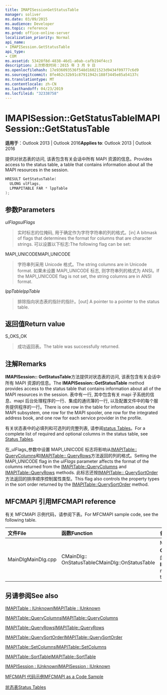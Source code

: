 ```yaml
---
title: IMAPISessionGetStatusTable
manager: soliver
ms.date: 03/09/2015
ms.audience: Developer
ms.topic: reference
ms.prod: office-online-server
localization_priority: Normal
api_name:
- IMAPISession.GetStatusTable
api_type:
- COM
ms.assetid: 53428f8d-4838-46d1-a0ab-cafb194f4cc3
description: 上次修改时间：2015 年 3 月 9 日
ms.openlocfilehash: 17e936093536f548d16021523d9434f09777c6d9
ms.sourcegitcommit: 8fe462c32b91c87911942c188f3445e85a54137c
ms.translationtype: MT
ms.contentlocale: zh-CN
ms.lasthandoff: 04/23/2019
ms.locfileid: "32338758"
---
```

# <a name="imapisessiongetstatustable"></a><span data-ttu-id="cec5c-103">IMAPISession::GetStatusTable</span><span class="sxs-lookup"><span data-stu-id="cec5c-103">IMAPISession::GetStatusTable</span></span>

  
  
<span data-ttu-id="cec5c-104">**适用于**：Outlook 2013 | Outlook 2016</span><span class="sxs-lookup"><span data-stu-id="cec5c-104">**Applies to**: Outlook 2013 | Outlook 2016</span></span> 
  
<span data-ttu-id="cec5c-105">提供对状态表的访问, 该表包含有关会话中所有 MAPI 资源的信息。</span><span class="sxs-lookup"><span data-stu-id="cec5c-105">Provides access to the status table, a table that contains information about all the MAPI resources in the session.</span></span>
  
```cpp
HRESULT GetStatusTable(
  ULONG ulFlags,
  LPMAPITABLE FAR * lppTable
);
```

## <a name="parameters"></a><span data-ttu-id="cec5c-106">参数</span><span class="sxs-lookup"><span data-stu-id="cec5c-106">Parameters</span></span>

 <span data-ttu-id="cec5c-107">_ulFlags_</span><span class="sxs-lookup"><span data-stu-id="cec5c-107">_ulFlags_</span></span>
  
> <span data-ttu-id="cec5c-108">实时标志的位掩码, 用于确定作为字符字符串的列的格式。</span><span class="sxs-lookup"><span data-stu-id="cec5c-108">[in] A bitmask of flags that determines the format for columns that are character strings.</span></span> <span data-ttu-id="cec5c-109">可以设置以下标志:</span><span class="sxs-lookup"><span data-stu-id="cec5c-109">The following flag can be set:</span></span>
    
<span data-ttu-id="cec5c-110">MAPI_UNICODE</span><span class="sxs-lookup"><span data-stu-id="cec5c-110">MAPI_UNICODE</span></span> 
  
> <span data-ttu-id="cec5c-111">字符串列采用 Unicode 格式。</span><span class="sxs-lookup"><span data-stu-id="cec5c-111">The string columns are in Unicode format.</span></span> <span data-ttu-id="cec5c-112">如果未设置 MAPI_UNICODE 标志, 则字符串列的格式为 ANSI。</span><span class="sxs-lookup"><span data-stu-id="cec5c-112">If the MAPI_UNICODE flag is not set, the string columns are in ANSI format.</span></span>
    
 <span data-ttu-id="cec5c-113">_lppTable_</span><span class="sxs-lookup"><span data-stu-id="cec5c-113">_lppTable_</span></span>
  
> <span data-ttu-id="cec5c-114">排除指向状态表的指针的指针。</span><span class="sxs-lookup"><span data-stu-id="cec5c-114">[out] A pointer to a pointer to the status table.</span></span>
    
## <a name="return-value"></a><span data-ttu-id="cec5c-115">返回值</span><span class="sxs-lookup"><span data-stu-id="cec5c-115">Return value</span></span>

<span data-ttu-id="cec5c-116">S_OK</span><span class="sxs-lookup"><span data-stu-id="cec5c-116">S_OK</span></span> 
  
> <span data-ttu-id="cec5c-117">成功返回表。</span><span class="sxs-lookup"><span data-stu-id="cec5c-117">The table was successfully returned.</span></span>
    
## <a name="remarks"></a><span data-ttu-id="cec5c-118">注解</span><span class="sxs-lookup"><span data-stu-id="cec5c-118">Remarks</span></span>

<span data-ttu-id="cec5c-119">**IMAPISession:: GetStatusTable**方法提供对状态表的访问, 该表包含有关会话中所有 MAPI 资源的信息。</span><span class="sxs-lookup"><span data-stu-id="cec5c-119">The **IMAPISession::GetStatusTable** method provides access to the status table that contains information about all of the MAPI resources in the session.</span></span> <span data-ttu-id="cec5c-120">表中有一行, 其中包含有关 mapi 子系统的信息、mapi 后台处理程序的一行、集成的通讯簿的一行, 以及配置文件中的每个服务提供程序的一行。</span><span class="sxs-lookup"><span data-stu-id="cec5c-120">There is one row in the table for information about the MAPI subsystem, one row for the MAPI spooler, one row for the integrated address book, and one row for each service provider in the profile.</span></span> 
  
<span data-ttu-id="cec5c-121">有关状态表中的必填列和可选列的完整列表, 请参阅[status Tables](status-tables.md)。</span><span class="sxs-lookup"><span data-stu-id="cec5c-121">For a complete list of required and optional columns in the status table, see [Status Tables](status-tables.md).</span></span> 
  
<span data-ttu-id="cec5c-122">在_ulFlags_参数中设置 MAPI_UNICODE 标志将影响从[IMAPITable:: QueryColumns](imapitable-querycolumns.md)和[IMAPITable:: QueryRows](imapitable-queryrows.md)方法返回的列的格式。</span><span class="sxs-lookup"><span data-stu-id="cec5c-122">Setting the MAPI_UNICODE flag in the  _ulFlags_ parameter affects the format of the columns returned from the [IMAPITable::QueryColumns](imapitable-querycolumns.md) and [IMAPITable::QueryRows](imapitable-queryrows.md) methods.</span></span> <span data-ttu-id="cec5c-123">此标志还按[IMAPITable:: QuerySortOrder](imapitable-querysortorder.md)方法返回的排序顺序控制属性类型。</span><span class="sxs-lookup"><span data-stu-id="cec5c-123">This flag also controls the property types in the sort order returned by the [IMAPITable::QuerySortOrder](imapitable-querysortorder.md) method.</span></span> 
  
## <a name="mfcmapi-reference"></a><span data-ttu-id="cec5c-124">MFCMAPI 引用</span><span class="sxs-lookup"><span data-stu-id="cec5c-124">MFCMAPI reference</span></span>

<span data-ttu-id="cec5c-125">有关 MFCMAPI 示例代码，请参阅下表。</span><span class="sxs-lookup"><span data-stu-id="cec5c-125">For MFCMAPI sample code, see the following table.</span></span>
  
|<span data-ttu-id="cec5c-126">**文件**</span><span class="sxs-lookup"><span data-stu-id="cec5c-126">**File**</span></span>|<span data-ttu-id="cec5c-127">**函数**</span><span class="sxs-lookup"><span data-stu-id="cec5c-127">**Function**</span></span>|<span data-ttu-id="cec5c-128">**备注**</span><span class="sxs-lookup"><span data-stu-id="cec5c-128">**Comment**</span></span>|
|:-----|:-----|:-----|
|<span data-ttu-id="cec5c-129">MainDlg</span><span class="sxs-lookup"><span data-stu-id="cec5c-129">MainDlg.cpp</span></span>  <br/> |<span data-ttu-id="cec5c-130">CMainDlg:: OnStatusTable</span><span class="sxs-lookup"><span data-stu-id="cec5c-130">CMainDlg::OnStatusTable</span></span>  <br/> |<span data-ttu-id="cec5c-131">MFCMAPI 使用**IMAPISession:: GetStatusTable**方法获取要呈现的状态表。</span><span class="sxs-lookup"><span data-stu-id="cec5c-131">MFCMAPI uses the **IMAPISession::GetStatusTable** method to obtain the status table to be rendered.</span></span>  <br/> |
   
## <a name="see-also"></a><span data-ttu-id="cec5c-132">另请参阅</span><span class="sxs-lookup"><span data-stu-id="cec5c-132">See also</span></span>



[<span data-ttu-id="cec5c-133">IMAPITable : IUnknown</span><span class="sxs-lookup"><span data-stu-id="cec5c-133">IMAPITable : IUnknown</span></span>](imapitableiunknown.md)
  
[<span data-ttu-id="cec5c-134">IMAPITable::QueryColumns</span><span class="sxs-lookup"><span data-stu-id="cec5c-134">IMAPITable::QueryColumns</span></span>](imapitable-querycolumns.md)
  
[<span data-ttu-id="cec5c-135">IMAPITable::QueryRows</span><span class="sxs-lookup"><span data-stu-id="cec5c-135">IMAPITable::QueryRows</span></span>](imapitable-queryrows.md)
  
[<span data-ttu-id="cec5c-136">IMAPITable::QuerySortOrder</span><span class="sxs-lookup"><span data-stu-id="cec5c-136">IMAPITable::QuerySortOrder</span></span>](imapitable-querysortorder.md)
  
[<span data-ttu-id="cec5c-137">IMAPITable::SetColumns</span><span class="sxs-lookup"><span data-stu-id="cec5c-137">IMAPITable::SetColumns</span></span>](imapitable-setcolumns.md)
  
[<span data-ttu-id="cec5c-138">IMAPITable::SortTable</span><span class="sxs-lookup"><span data-stu-id="cec5c-138">IMAPITable::SortTable</span></span>](imapitable-sorttable.md)
  
[<span data-ttu-id="cec5c-139">IMAPISession : IUnknown</span><span class="sxs-lookup"><span data-stu-id="cec5c-139">IMAPISession : IUnknown</span></span>](imapisessioniunknown.md)


[<span data-ttu-id="cec5c-140">MFCMAPI 代码示例</span><span class="sxs-lookup"><span data-stu-id="cec5c-140">MFCMAPI as a Code Sample</span></span>](mfcmapi-as-a-code-sample.md)
  
[<span data-ttu-id="cec5c-141">状态表</span><span class="sxs-lookup"><span data-stu-id="cec5c-141">Status Tables</span></span>](status-tables.md)

